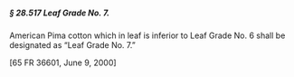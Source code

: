 ##### § 28.517 Leaf Grade No. 7. #####

American Pima cotton which in leaf is inferior to Leaf Grade No. 6 shall be designated as “Leaf Grade No. 7.”

[65 FR 36601, June 9, 2000]